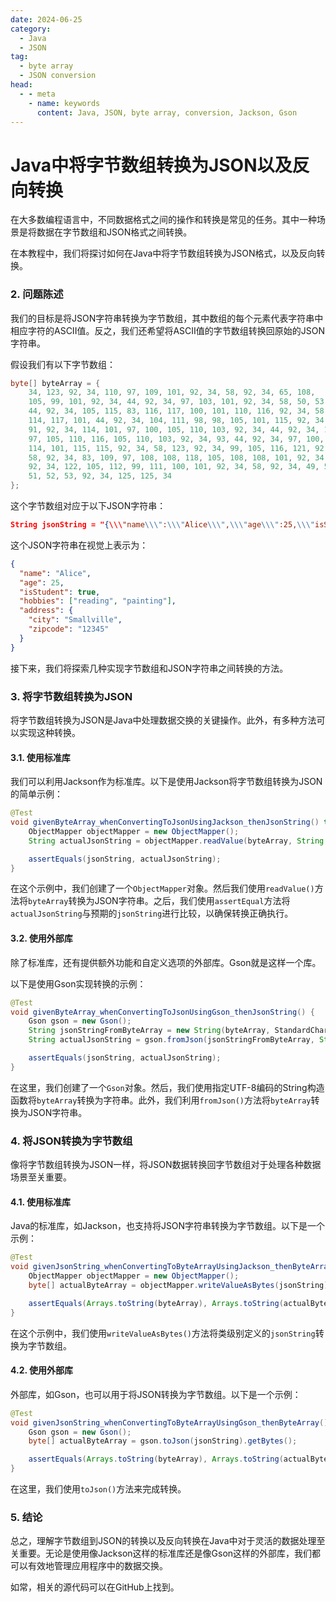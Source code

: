 ```yaml
---
date: 2024-06-25
category:
  - Java
  - JSON
tag:
  - byte array
  - JSON conversion
head:
  - - meta
    - name: keywords
      content: Java, JSON, byte array, conversion, Jackson, Gson
---
```

# Java中将字节数组转换为JSON以及反向转换

在大多数编程语言中，不同数据格式之间的操作和转换是常见的任务。其中一种场景是将数据在字节数组和JSON格式之间转换。

在本教程中，我们将探讨如何在Java中将字节数组转换为JSON格式，以及反向转换。

### 2. 问题陈述

我们的目标是将JSON字符串转换为字节数组，其中数组的每个元素代表字符串中相应字符的ASCII值。反之，我们还希望将ASCII值的字节数组转换回原始的JSON字符串。

假设我们有以下字节数组：

```java
byte[] byteArray = {
    34, 123, 92, 34, 110, 97, 109, 101, 92, 34, 58, 92, 34, 65, 108,
    105, 99, 101, 92, 34, 44, 92, 34, 97, 103, 101, 92, 34, 58, 50, 53,
    44, 92, 34, 105, 115, 83, 116, 117, 100, 101, 110, 116, 92, 34, 58, 116,
    114, 117, 101, 44, 92, 34, 104, 111, 98, 98, 105, 101, 115, 92, 34, 58,
    91, 92, 34, 114, 101, 97, 100, 105, 110, 103, 92, 34, 44, 92, 34, 112,
    97, 105, 110, 116, 105, 110, 103, 92, 34, 93, 44, 92, 34, 97, 100, 100,
    114, 101, 115, 115, 92, 34, 58, 123, 92, 34, 99, 105, 116, 121, 92, 34,
    58, 92, 34, 83, 109, 97, 108, 108, 118, 105, 108, 108, 101, 92, 34, 44,
    92, 34, 122, 105, 112, 99, 111, 100, 101, 92, 34, 58, 92, 34, 49, 50,
    51, 52, 53, 92, 34, 125, 125, 34
};
```

这个字节数组对应于以下JSON字符串：

```json
String jsonString = "{\\\"name\\\":\\\"Alice\\\",\\\"age\\\":25,\\\"isStudent\\\":true,\\\"hobbies\\\":\n[\\\"reading\\\",\\\"painting\\\"],\\\"address\\\":{\\\"city\\\":\\\"Smallville\\\",\\\"zipcode\\\":\\\"12345\\\"}}";
```

这个JSON字符串在视觉上表示为：

```json
{
  "name": "Alice",
  "age": 25,
  "isStudent": true,
  "hobbies": ["reading", "painting"],
  "address": {
    "city": "Smallville",
    "zipcode": "12345"
  }
}
```

接下来，我们将探索几种实现字节数组和JSON字符串之间转换的方法。

### 3. 将字节数组转换为JSON

将字节数组转换为JSON是Java中处理数据交换的关键操作。此外，有多种方法可以实现这种转换。

#### 3.1. 使用标准库

我们可以利用Jackson作为标准库。以下是使用Jackson将字节数组转换为JSON的简单示例：

```java
@Test
void givenByteArray_whenConvertingToJsonUsingJackson_thenJsonString() throws Exception {
    ObjectMapper objectMapper = new ObjectMapper();
    String actualJsonString = objectMapper.readValue(byteArray, String.class);

    assertEquals(jsonString, actualJsonString);
}
```

在这个示例中，我们创建了一个`ObjectMapper`对象。然后我们使用`readValue()`方法将`byteArray`转换为JSON字符串。之后，我们使用`assertEqual`方法将`actualJsonString`与预期的`jsonString`进行比较，以确保转换正确执行。

#### 3.2. 使用外部库

除了标准库，还有提供额外功能和自定义选项的外部库。Gson就是这样一个库。

以下是使用Gson实现转换的示例：

```java
@Test
void givenByteArray_whenConvertingToJsonUsingGson_thenJsonString() {
    Gson gson = new Gson();
    String jsonStringFromByteArray = new String(byteArray, StandardCharsets.UTF_8);
    String actualJsonString = gson.fromJson(jsonStringFromByteArray, String.class);

    assertEquals(jsonString, actualJsonString);
}
```

在这里，我们创建了一个`Gson`对象。然后，我们使用指定UTF-8编码的String构造函数将`byteArray`转换为字符串。此外，我们利用`fromJson()`方法将`byteArray`转换为JSON字符串。

### 4. 将JSON转换为字节数组

像将字节数组转换为JSON一样，将JSON数据转换回字节数组对于处理各种数据场景至关重要。

#### 4.1. 使用标准库

Java的标准库，如Jackson，也支持将JSON字符串转换为字节数组。以下是一个示例：

```java
@Test
void givenJsonString_whenConvertingToByteArrayUsingJackson_thenByteArray() throws JsonProcessingException {
    ObjectMapper objectMapper = new ObjectMapper();
    byte[] actualByteArray = objectMapper.writeValueAsBytes(jsonString);

    assertEquals(Arrays.toString(byteArray), Arrays.toString(actualByteArray));
}
```

在这个示例中，我们使用`writeValueAsBytes()`方法将类级别定义的`jsonString`转换为字节数组。

#### 4.2. 使用外部库

外部库，如Gson，也可以用于将JSON转换为字节数组。以下是一个示例：

```java
@Test
void givenJsonString_whenConvertingToByteArrayUsingGson_thenByteArray() {
    Gson gson = new Gson();
    byte[] actualByteArray = gson.toJson(jsonString).getBytes();

    assertEquals(Arrays.toString(byteArray), Arrays.toString(actualByteArray));
}
```

在这里，我们使用`toJson()`方法来完成转换。

### 5. 结论

总之，理解字节数组到JSON的转换以及反向转换在Java中对于灵活的数据处理至关重要。无论是使用像Jackson这样的标准库还是像Gson这样的外部库，我们都可以有效地管理应用程序中的数据交换。

如常，相关的源代码可以在GitHub上找到。